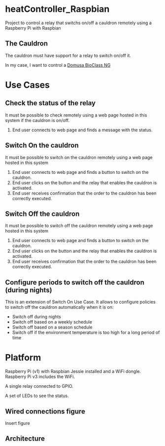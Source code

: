 # heatController_Raspbian
Project to control a relay that switchs on/off a cauldron remotely using a Raspberry Pi with Raspbian

## The Cauldron
The cauldron must have support for a relay to switch on/off it.

In my case, I want to control a [Domusa BioClass NG](http://www.domusateknik.com/en/products/biomass-boiler/pellet-boilers/bioclass-hm)

# Use Cases

## Check the status of the relay
It must be possible to check remotely using a web page hosted in this system if the cauldron is on/off.

1. End user connects to web page and finds a message with the status.

## Switch On the cauldron
It must be possible to switch on the cauldron remotely using a web page hosted in this system

1. End user connects to web page and finds a button to switch on the cauldron.
2. End user clicks on the button and the relay that enables the cauldron is activated.
3. End user receives confirmation that the order to the cauldron has been correctly executed.

## Switch Off the cauldron
It must be possible to switch off the cauldron remotely using a web page hosted in this system

1. End user connects to web page and finds a button to switch on the cauldron.
2. End user clicks on the button and the relay that enables the cauldron is activated.
3. End user receives confirmation that the order to the cauldron has been correctly executed.

## Configure periods to switch off the cauldron (during nights)
This is an extension of Switch On Use Case.
It allows to configure policies to switch off the cauldron automatically when it is on:
* Switch off during nights
* Switch off based on a weekly schedule 
* Switch off based on a season schedule
* Switch off if the environment temperature is too high for a long period of time

# Platform

Raspberry Pi (v1) with Raspbian Jessie installed and a WiFi dongle. Raspberry Pi v3 includes the WiFi.

A single relay connected to GPIO.

A set of LEDs to see the status.

## Wired connections figure

Insert figure

## Architecture


